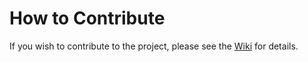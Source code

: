 # How to Contribute

If you wish to contribute to the project, please see the [Wiki](https://github.com/Muttley/foundryvtt-atow/wiki/CONTRIBUTING) for details.
